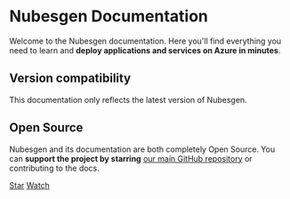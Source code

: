 # Nubesgen Documentation

Welcome to the Nubesgen documentation. Here you'll find everything you need to learn and **deploy applications and services on Azure in minutes**.


<!--
## Getting started with Nubesgen

- 👩‍💻 You love to learn by doing?
- 📺 You prefer watch
-->

## Version compatibility

This documentation only reflects the latest version of Nubesgen.


## Open Source

Nubesgen and its documentation are both completely Open Source. You can **support the project by starring** [our main GitHub repository](https://github.com/microsoft/nubesgen) or contributing to the docs. 

<a class="github-button" href="https://github.com/microsoft/nubesgen" data-icon="octicon-star" data-size="large" data-show-count="true" aria-label="Star microsoft/nubesgen on GitHub">Star</a>
<a class="github-button" href="https://github.com/microsoft/nubesgen/subscription" data-icon="octicon-eye" data-size="large" data-show-count="true" aria-label="Watch microsoft/nubesgen on GitHub">Watch</a>
